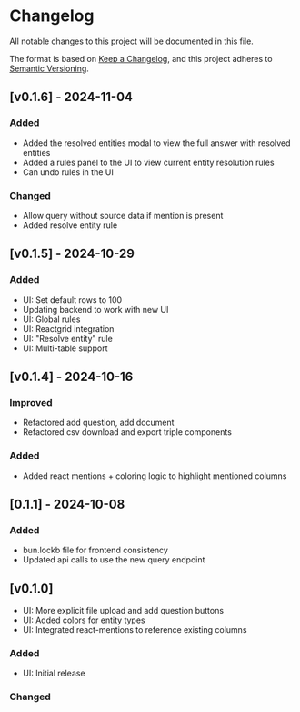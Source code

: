 # Changelog

All notable changes to this project will be documented in this file.

The format is based on [Keep a Changelog](https://keepachangelog.com/en/1.1.0/),
and this project adheres to [Semantic Versioning](https://semver.org/spec/v2.0.0.html).

## [v0.1.6] - 2024-11-04

### Added

- Added the resolved entities modal to view the full answer with resolved entities
- Added a rules panel to the UI to view current entity resolution rules
- Can undo rules in the UI

### Changed

- Allow query without source data if mention is present
- Added resolve entity rule

## [v0.1.5] - 2024-10-29

### Added

- UI: Set default rows to 100
- Updating backend to work with new UI
- UI: Global rules
- UI: Reactgrid integration
- UI: "Resolve entity" rule
- UI: Multi-table support

## [v0.1.4] - 2024-10-16

### Improved

- Refactored add question, add document
- Refactored csv download and export triple components

### Added

- Added react mentions + coloring logic to highlight mentioned columns

## [0.1.1] - 2024-10-08

### Added

- bun.lockb file for frontend consistency
- Updated api calls to use the new query endpoint

## [v0.1.0]

- UI: More explicit file upload and add question buttons
- UI: Added colors for entity types
- UI: Integrated react-mentions to reference existing columns

### Added

- UI: Initial release

### Changed
